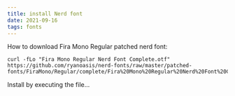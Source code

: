 ```yaml
---
title: install Nerd font
date: 2021-09-16
tags: fonts
---
```


How to download Fira Mono Regular patched nerd font:

```
curl -fLo "Fira Mono Regular Nerd Font Complete.otf" https://github.com/ryanoasis/nerd-fonts/raw/master/patched-fonts/FiraMono/Regular/complete/Fira%20Mono%20Regular%20Nerd%20Font%20Complete.otf
```

Install by executing the file...
